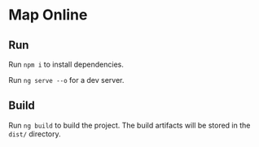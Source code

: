 # Map Online

## Run

Run `npm i` to install dependencies.

Run `ng serve --o` for a dev server.


## Build

Run `ng build` to build the project. The build artifacts will be stored in the `dist/` directory.

